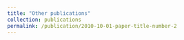 ```yaml
---
title: "Other publications"
collection: publications
permalink: /publication/2010-10-01-paper-title-number-2
---
```

